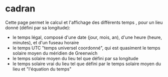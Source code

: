 # cadran

Cette page permet le calcul et l'affichage des différents temps , pour un lieu donné (défini par sa longitude):
- le temps légal, composé d'une date (jour, mois, an), d'une heure (heure, minutes), et d'un fuseau horaire
- le temps UTC "temps universel coordonné", qui est quasiment le temps solaire moyen du méridien de Greenwich
- le temps solaire moyen du lieu tel que défini par sa longitude
- le temps solaire vrai du lieu tel que défini par le temps solaire moyen du lieu et "l'équation du temps"
